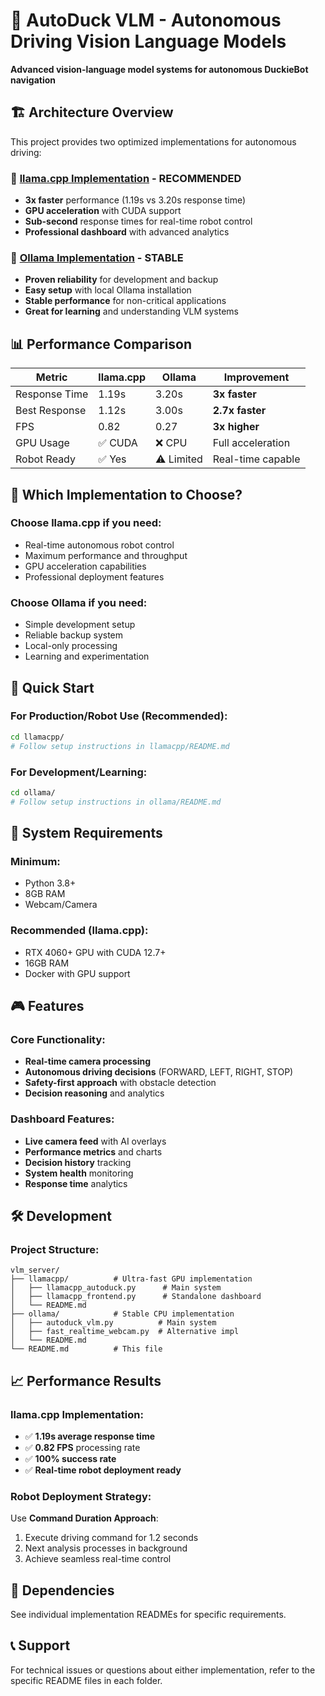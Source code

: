 # 🚀 AutoDuck VLM - Autonomous Driving Vision Language Models

**Advanced vision-language model systems for autonomous DuckieBot navigation**

## 🏗️ Architecture Overview

This project provides two optimized implementations for autonomous driving:

### 🚀 [llama.cpp Implementation](./llamacpp/) - **RECOMMENDED**
- **3x faster** performance (1.19s vs 3.20s response time)
- **GPU acceleration** with CUDA support
- **Sub-second** response times for real-time robot control
- **Professional dashboard** with advanced analytics

### 🤖 [Ollama Implementation](./ollama/) - **STABLE**
- **Proven reliability** for development and backup
- **Easy setup** with local Ollama installation
- **Stable performance** for non-critical applications
- **Great for learning** and understanding VLM systems

## 📊 Performance Comparison

| Metric | llama.cpp | Ollama | Improvement |
|--------|-----------|---------|-------------|
| Response Time | 1.19s | 3.20s | **3x faster** |
| Best Response | 1.12s | 3.00s | **2.7x faster** |
| FPS | 0.82 | 0.27 | **3x higher** |
| GPU Usage | ✅ CUDA | ❌ CPU | Full acceleration |
| Robot Ready | ✅ Yes | ⚠️ Limited | Real-time capable |

## 🎯 Which Implementation to Choose?

### Choose **llama.cpp** if you need:
- Real-time autonomous robot control
- Maximum performance and throughput
- GPU acceleration capabilities
- Professional deployment features

### Choose **Ollama** if you need:
- Simple development setup
- Reliable backup system
- Local-only processing
- Learning and experimentation

## 🚀 Quick Start

### For Production/Robot Use (Recommended):
```bash
cd llamacpp/
# Follow setup instructions in llamacpp/README.md
```

### For Development/Learning:
```bash
cd ollama/
# Follow setup instructions in ollama/README.md
```

## 🔧 System Requirements

### Minimum:
- Python 3.8+
- 8GB RAM
- Webcam/Camera

### Recommended (llama.cpp):
- RTX 4060+ GPU with CUDA 12.7+
- 16GB RAM
- Docker with GPU support

## 🎮 Features

### Core Functionality:
- **Real-time camera processing**
- **Autonomous driving decisions** (FORWARD, LEFT, RIGHT, STOP)
- **Safety-first approach** with obstacle detection
- **Decision reasoning** and analytics

### Dashboard Features:
- **Live camera feed** with AI overlays
- **Performance metrics** and charts
- **Decision history** tracking
- **System health** monitoring
- **Response time** analytics

## 🛠️ Development

### Project Structure:
```
vlm_server/
├── llamacpp/          # Ultra-fast GPU implementation
│   ├── llamacpp_autoduck.py      # Main system
│   ├── llamacpp_frontend.py      # Standalone dashboard
│   └── README.md
├── ollama/            # Stable CPU implementation  
│   ├── autoduck_vlm.py          # Main system
│   ├── fast_realtime_webcam.py  # Alternative impl
│   └── README.md
└── README.md          # This file
```

## 📈 Performance Results

### llama.cpp Implementation:
- ✅ **1.19s average response time**
- ✅ **0.82 FPS** processing rate
- ✅ **100% success rate**
- ✅ **Real-time robot deployment ready**

### Robot Deployment Strategy:
Use **Command Duration Approach**:
1. Execute driving command for 1.2 seconds
2. Next analysis processes in background
3. Achieve seamless real-time control

## 🔗 Dependencies

See individual implementation READMEs for specific requirements.

## 📞 Support

For technical issues or questions about either implementation, refer to the specific README files in each folder. 